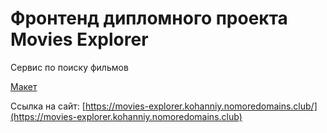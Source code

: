 # Фронтенд дипломного проекта Movies Explorer
Сервис по поиску фильмов

[Макет](https://www.figma.com/file/Gyj8tn99IbRQPwlJhvMmgg/Diploma-(Copy)?node-id=891%3A3857)

Ссылка на сайт: [https://movies-explorer.kohanniy.nomoredomains.club/](https://movies-explorer.kohanniy.nomoredomains.club)
